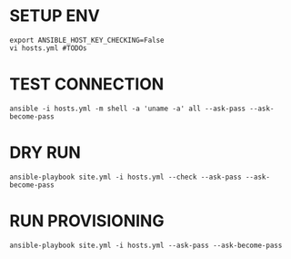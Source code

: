 SETUP ENV
=========
```shell
export ANSIBLE_HOST_KEY_CHECKING=False
vi hosts.yml #TODOs
```

TEST CONNECTION
===============
```shell
ansible -i hosts.yml -m shell -a 'uname -a' all --ask-pass --ask-become-pass
```

DRY RUN
=======
```shell
ansible-playbook site.yml -i hosts.yml --check --ask-pass --ask-become-pass
```

RUN PROVISIONING
================
```shell
ansible-playbook site.yml -i hosts.yml --ask-pass --ask-become-pass 
```
